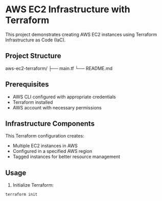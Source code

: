 # AWS EC2 Infrastructure with Terraform

This project demonstrates creating AWS EC2 instances using Terraform Infrastructure as Code (IaC).

## Project Structure
aws-ec2-terraform/ ├── main.tf └── README.md



## Prerequisites

- AWS CLI configured with appropriate credentials
- Terraform installed
- AWS account with necessary permissions

## Infrastructure Components

This Terraform configuration creates:
- Multiple EC2 instances in AWS
- Configured in a specified AWS region
- Tagged instances for better resource management

## Usage

1. Initialize Terraform:
```bash
terraform init
